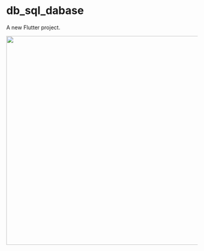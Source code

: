 # db_sql_dabase

A new Flutter project.

 <img  height= "550" src="https://github.com/user-attachments/assets/c2c4bc1c-d24a-4972-9500-d643b8e3591e"  />


